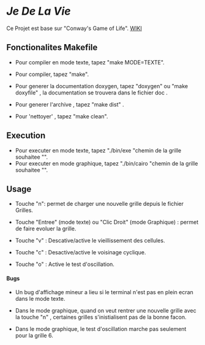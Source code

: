 # *Je De La Vie* 


Ce Projet est base sur "Conway's Game of Life". [WIKI](https://fr.wikipedia.org/wiki/Jeu_de_la_vie)


## Fonctionalites Makefile 

- Pour compiler en mode texte, tapez "make MODE=TEXTE".

- Pour compiler, tapez "make".

- Pour generer la documentation doxygen, tapez "doxygen" ou "make doxyfile" , la documentation se trouvera dans le fichier doc .

- Pour generer l'archive , tapez "make dist" .

- Pour 'nettoyer' , tapez "make clean".

## Execution 
- Pour executer en mode texte, tapez "./bin/exe "chemin de la grille souhaitee "".
- Pour executer en mode graphique, tapez "./bin/cairo "chemin de la grille souhaitee "".

## Usage
- Touche "n": permet de charger une nouvelle grille depuis le fichier Grilles.

- Touche "Entree" (mode texte) ou "Clic Droit" (mode Graphique) : permet de faire evoluer la grille.

- Touche "v" : Descative/active le vieillissement des cellules. 

- Touche "c" : Desactive/active le voisinage cyclique.

- Touche "o" : Active le test d'oscillation.

#### Bugs 

- Un bug d'affichage mineur a lieu si le terminal n'est pas en plein ecran dans le mode texte.

- Dans le mode graphique, quand on veut rentrer une nouvelle grille avec la touche "n" ,
certaines grilles s'inistialisent pas de la bonne facon.

- Dans le mode graphique, le test d'oscillation marche pas seulement pour la grille 6.






